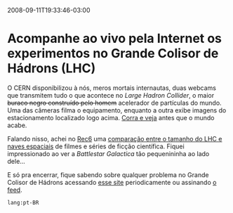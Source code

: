 2008-09-11T19:33:46-03:00
# Acompanhe ao vivo pela Internet os experimentos no Grande Colisor de Hádrons (LHC)

O CERN disponibilizou à nós, meros mortais internautas, duas webcams que transmitem tudo o que acontece no _Large Hadron Collider_, o maior ~~buraco negro construído pelo homem~~ acelerador de partículas do mundo. Uma das câmeras filma o equipamento, enquanto a outra exibe imagens do estacionamento localizado logo acima. [Corra e veja](http://www.cyriak.co.uk/lhc/lhc-webcams.html) antes que o mundo acabe.

Falando nisso, achei no [Rec6](http://rec6.via6.com/) uma [comparação entre o tamanho do LHC e naves espaciais](http://newserrado.com/2008/03/02/comparando-o-lhc-com-naves-espaciais/) de filmes e séries de ficção científica. Fiquei impressionado ao ver a _Battlestar Galactica_ tão pequenininha ao lado dele...

E só pra encerrar, fique sabendo sobre qualquer problema no Grande Colisor de Hádrons acessando [esse site](http://www.hasthelhcdestroyedtheearth.com/) periodicamente ou assinando [o feed](http://www.hasthelhcdestroyedtheearth.com/rss.xml).

`lang:pt-BR`
